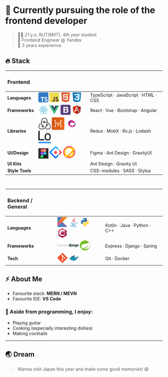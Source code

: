# 🚀 Currently pursuing the role of the frontend developer


> 👨‍🎓 21 y.o, RUT(MIIT), 4th year student  
> 🏢 Frontend Engineer @ Yandex  
> 💼 3 years experience


## 🔥 Stack


<!-- Frontend -->
<table>
  <thead>
    <tr>
      <th align="left"><h3>Frontend</h3></th>
      <th align="center"></th>
      <th align="left"></th>
    </tr>
  </thead>
  <tbody>
    <tr>
      <td><b>Languages</b></td>
      <td>
        <img src="img/typescript.svg" width="32" title="TypeScript"/>
        <img src="img/javascript.svg" width="32" title="JavaScript"/>
        <img src="img/HTML5.svg" width="32" title="HTML"/>
        <img src="img/CSS3.svg" width="32" title="CSS"/>
      </td>
      <td>TypeScript  ·  JavaScript  ·  HTML  ·  CSS</td>
    </tr>
    <tr>
      <td><b>Frameworks</b></td>
      <td>
        <img src="img/react.svg" width="32" title="React"/>
        <img src="img/vue-1.svg" width="32" title="Vue"/>
        <img src="img/bootstrap.svg" width="32" title="Bootstrap"/>
        <img src="img/angularjs.svg" width="32" title="Angular"/>
      </td>
      <td>React  ·  Vue  ·  Bootstrap  ·  Angular</td>
    </tr>
    <tr>
      <td><b>Libraries</b></td>
      <td>
        <img src="img/redux.svg" title="Redux" width="40" height="40"/>
        <img src="img/MobX.svg" title="MobX" width="40" height="40"/>
        <img src="img/rxjs logo.svg" title="Rx.js" width="40" height="40"/>
        <img src="img/lodash-logo.svg" title="Lodash" width="40" height="40"/>
      </td>
      <td>Redux  ·  MobX  ·  Rx.js  ·  Lodash</td>
    </tr>
    <tr>
      <td><b>UI/Design</b></td>
      <td>
        <img src="img/8a045799766163.5efa31210a588.png" width="32" title="Figma"/>
        <img src="img/ant.svg" title="Ant Design" width="40" height="40"/>
        <img src="img/gravity.svg" title="GravityUI" width="40" height="40"/>
      </td>
      <td>Figma ·  Ant Design  ·  GravityUI</td>
    </tr>
    <tr>
      <td><b>UI Kits</b></td>
      <td></td>
      <td>Ant Design  ·  Gravity UI</td>
    </tr>
    <tr>
      <td><b>Style Tools</b></td>
      <td></td>
      <td>CSS-modules  ·  SASS  ·  Stylus</td>
    </tr>
  </tbody>
</table>

<br>

<!-- Backend -->
<table>
  <thead>
    <tr>
      <th align="left"><h3>Backend / General</h3></th>
      <th align="center"></th>
      <th align="left"></th>
    </tr>
  </thead>
  <tbody>
    <tr>
      <td><b>Languages</b></td>
      <td>
        <img src="img/kotlin.svg" width="32" title="Kotlin"/>
        <img src="img/java.svg" width="32" title="Java"/>
        <img src="img/python.svg" width="32" title="Python"/>
        <img src="img/cplusplus.svg" width="32" title="C++"/>
      </td>
      <td>Kotlin  ·  Java  ·  Python  ·  C++</td>
    </tr>
    <tr>
      <td><b>Frameworks</b></td>
      <td>
        <img src="img/express.svg" width="32" title="Express"/>
        <img src="img/django.svg" width="32" title="Django"/>
        <img src="img/spring.svg" width="32" title="Spring"/>
      </td>
      <td>Express  ·  Django  ·  Spring</td>
    </tr>
    <tr>
      <td><b>Tech</b></td>
      <td>
        <img src="img/git.svg" width="32" title="Git"/>
        <img src="img/docker.svg" width="32" title="Docker"/>
      </td>
      <td>Git  ·  Docker</td>
    </tr>
  </tbody>
</table>

## ⚡️ About Me

- Favourite stack: **MERN / MEVN**
- Favourite IDE: **VS Code**

### 🎸 Aside from programming, I enjoy:
- Playing guitar
- Cooking (especially interesting dishes)
- Making cocktails

---

## 🌏 Dream

> Wanna visit Japan this year and make some good memories! 😅
